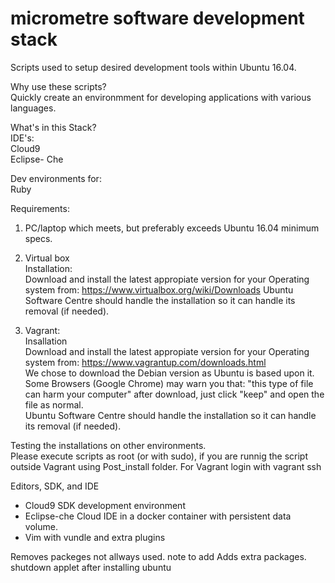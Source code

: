 # micrometre software development stack

Scripts used to setup desired development tools within Ubuntu 16.04.  

Why use these scripts?  
Quickly create an environmment for developing applications with various languages.   
  


What's in this Stack?  
IDE's:  
Cloud9  
Eclipse- Che  
  
Dev environments for:  
Ruby  


Requirements:
1. PC/laptop which meets, but preferably exceeds Ubuntu 16.04 minimum specs.

2. Virtual box  
Installation:  
Download and install the latest appropiate version for your Operating system from: https://www.virtualbox.org/wiki/Downloads
Ubuntu Software Centre should handle the installation so it can handle its removal (if needed).  

3. Vagrant:  
Insallation  
Download and install the latest appropiate version for your Operating system from: https://www.vagrantup.com/downloads.html  
We chose to download the Debian version as Ubuntu is based upon it.  
Some Browsers (Google Chrome) may warn you that: "this type of file can harm your computer" after download, just click "keep" and open the file as normal.  
Ubuntu Software Centre should handle the installation so it can handle its removal (if needed).  

Testing the installations on other environments.   
Please execute scripts as root (or with sudo), if you are runnig the script outside Vagrant using Post_install folder. For Vagrant login with
vagrant ssh 

Editors, SDK, and IDE
* Cloud9 SDK   development environment 
* Eclipse-che  Cloud IDE in a docker container with persistent data volume.
* Vim with vundle and extra plugins





Removes packeges not allways used. 
note to add
Adds extra packages.
shutdown applet after installing ubuntu
